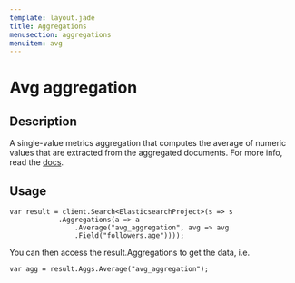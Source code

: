 ```yaml
---
template: layout.jade
title: Aggregations
menusection: aggregations
menuitem: avg
---
```



# Avg aggregation

## Description

A single-value metrics aggregation that computes the average of numeric values that are extracted from the aggregated documents. For more info, read the [docs](http://www.elasticsearch.org/guide/en/elasticsearch/reference/current/search-aggregations-metrics-avg-aggregation.html).

## Usage

	var result = client.Search<ElasticsearchProject>(s => s
				.Aggregations(a => a
					.Average("avg_aggregation", avg => avg
					.Field("followers.age"))));

You can then access the result.Aggregations to get the data, i.e.

	var agg = result.Aggs.Average("avg_aggregation");
